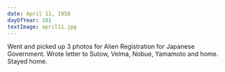 ```yaml
---
date: April 11, 1958
dayOfYear: 101
textImage: april11.jpg
---
```

Went and picked up 3 photos for Alien Registration for Japanese Government. Wrote letter to Sutow, Velma, Nobue, Yamamoto and home. Stayed home.
